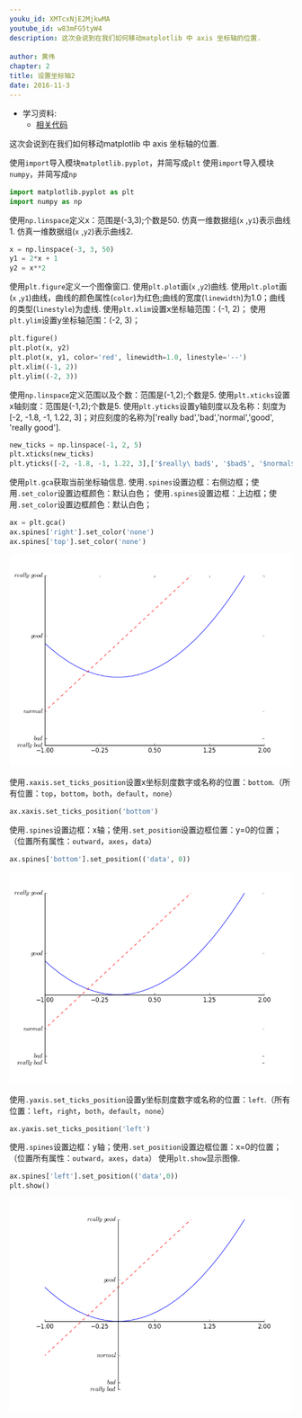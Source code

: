 ```yaml
---
youku_id: XMTcxNjE2MjkwMA
youtube_id: w83mFG5tyW4
description: 这次会说到在我们如何移动matplotlib 中 axis 坐标轴的位置.

author: 黄伟
chapter: 2
title: 设置坐标轴2
date: 2016-11-3
---
```

* 学习资料:
  * [相关代码](https://github.com/MorvanZhou/tutorials/blob/master/matplotlibTUT/plt6_ax_setting2.py)

这次会说到在我们如何移动matplotlib 中 axis 坐标轴的位置.



使用`import`导入模块`matplotlib.pyplot`，并简写成`plt`
使用`import`导入模块`numpy`，并简写成`np`

```python
import matplotlib.pyplot as plt
import numpy as np
```



使用`np.linspace`定义x：范围是(-3,3);个数是50.
仿真一维数据组(`x` ,`y1`)表示曲线1.
仿真一维数据组(`x` ,`y2`)表示曲线2.

```python
x = np.linspace(-3, 3, 50)
y1 = 2*x + 1
y2 = x**2
```



使用`plt.figure`定义一个图像窗口.
使用`plt.plot`画(`x` ,`y2`)曲线.
使用`plt.plot`画(`x` ,`y1`)曲线，曲线的颜色属性(`color`)为红色;曲线的宽度(`linewidth`)为1.0；曲线的类型(`linestyle`)为虚线.
使用`plt.xlim`设置x坐标轴范围：(-1, 2)；
使用`plt.ylim`设置y坐标轴范围：(-2, 3)；

```python
plt.figure()
plt.plot(x, y2)
plt.plot(x, y1, color='red', linewidth=1.0, linestyle='--')
plt.xlim((-1, 2))
plt.ylim((-2, 3))
```



使用`np.linspace`定义范围以及个数：范围是(-1,2);个数是5.
使用`plt.xticks`设置x轴刻度：范围是(-1,2);个数是5.
使用`plt.yticks`设置y轴刻度以及名称：刻度为[-2, -1.8, -1, 1.22, 3]；对应刻度的名称为['really bad','bad','normal','good', 'really good'].

```python
new_ticks = np.linspace(-1, 2, 5)
plt.xticks(new_ticks)
plt.yticks([-2, -1.8, -1, 1.22, 3],['$really\ bad$', '$bad$', '$normal$', '$good$', '$really\ good$'])
```



使用`plt.gca`获取当前坐标轴信息.
使用`.spines`设置边框：右侧边框；使用`.set_color`设置边框颜色：默认白色；
使用`.spines`设置边框：上边框；使用`.set_color`设置边框颜色：默认白色；

```python
ax = plt.gca()
ax.spines['right'].set_color('none')
ax.spines['top'].set_color('none')
```

<img class= "course-image" src="/static/results/plt/2_4_1.png">

使用`.xaxis.set_ticks_position`设置x坐标刻度数字或名称的位置：`bottom`.（所有位置：`top`，`bottom`，`both`，`default`，`none`）

```python
ax.xaxis.set_ticks_position('bottom')
```



使用`.spines`设置边框：x轴；使用`.set_position`设置边框位置：y=0的位置；（位置所有属性：`outward`，`axes`，`data`）

```python
ax.spines['bottom'].set_position(('data', 0))
```

<img class= "course-image" src="/static/results/plt/2_4_2.png">

使用`.yaxis.set_ticks_position`设置y坐标刻度数字或名称的位置：`left`.（所有位置：`left`，`right`，`both`，`default`，`none`）

```python
ax.yaxis.set_ticks_position('left')
```



使用`.spines`设置边框：y轴；使用`.set_position`设置边框位置：x=0的位置；（位置所有属性：`outward`，`axes`，`data`）
使用`plt.show`显示图像.

```python
ax.spines['left'].set_position(('data',0))
plt.show()
```

<img class= "course-image" src="/static/results/plt/2_4_3.png">

